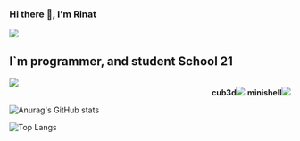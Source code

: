 ### Hi there :wave:, I'm Rinat
![](https://komarev.com/ghpvc/?username=irn271)
## I`m programmer, and student School 21

<div align="left">
  <a href="https://profile.intra.42.fr/">
    <img src="https://badge42.herokuapp.com/api/stats/hviva?darkmode=true&privacyEmail=true&privacyName=true"/>
  </a>
</div>
<div align="right">
      <b>cub3d</b><img src="https://badge42.herokuapp.com/api/project/hviva/cub3d"/>
      <b>minishell</b><img src="https://badge42.herokuapp.com/api/project/hviva/minishell"/>
</div>

<div>


![Anurag's GitHub stats](https://github-readme-stats.vercel.app/api?username=irn271)



![Top Langs](https://github-readme-stats.vercel.app/api/top-langs/?username=irn271&layout=compact&hide=Objective-C,Roff,Makefile&langs_count=6)


</div>
